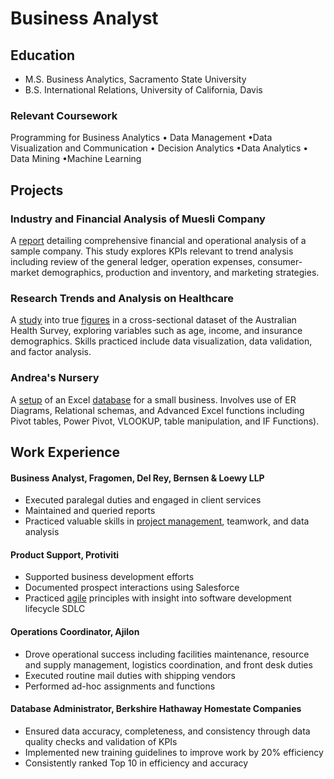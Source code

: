 # Business Analyst 


## Education
- M.S. Business Analytics, Sacramento State University  
- B.S. International Relations, University of California, Davis

### Relevant Coursework
Programming for Business Analytics • Data Management
•Data Visualization and Communication • Decision Analytics
•Data Analytics • Data Mining •Machine Learning

## Projects 

### Industry and Financial Analysis of Muesli Company 
A [report](https://docs.google.com/document/d/1Bf_Q8HLSI5ejIL8kfkc5UDnlx1Y1c1DD-uGO_NFLiR0/edit) detailing comprehensive financial and operational analysis of a sample company. This study explores KPIs relevant to trend analysis including review of the general ledger, operation expenses, consumer-market demographics, production and inventory, and marketing strategies.  


### Research Trends and Analysis on Healthcare  
A [study](https://docs.google.com/presentation/d/1dPbxlTxp6g1vLaNpuEEbJcxVbgaGg9kmRwBQroV87qk/edit#slide=id.p1) into true [figures](https://github.com/bpa412/bpa412.github.io/blob/main/DoctorVisits.csv) in a cross-sectional dataset of the Australian Health Survey, exploring variables such as age, income, and insurance demographics. Skills practiced include data visualization, data validation, and factor analysis. 

### Andrea's Nursery 
A [setup](https://docs.google.com/presentation/d/1O3dpIUbSWef_CgkOK5gD5a6_RPR8HWg90qo0ZSxBCxU/edit) of an Excel [database](https://github.com/bpa412/bpa412.github.io/blob/main/AndreasNursery.xlsx) for a small business. Involves use of ER Diagrams, Relational schemas, and Advanced Excel functions including Pivot tables, Power Pivot, VLOOKUP, table manipulation, and IF Functions). 

## Work Experience 
#### Business Analyst, Fragomen, Del Rey, Bernsen & Loewy LLP 
- Executed paralegal duties and engaged in client services
- Maintained and queried reports 
- Practiced valuable skills in [project management](https://github.com/bpa412/bpa412.github.io/blob/main/TPM.pdf), teamwork, and data analysis

#### Product Support, Protiviti  
- Supported business development efforts
- Documented prospect interactions using Salesforce
- Practiced [agile](https://github.com/bpa412/bpa412.github.io/blob/main/Professional%20Scrum%20Master%20I.pdf) principles with insight into software development lifecycle SDLC

#### Operations Coordinator, Ajilon
- Drove operational success including facilities maintenance, resource and supply management, logistics coordination, and front desk duties
- Executed routine mail duties with shipping vendors
- Performed ad-hoc assignments and functions

#### Database Administrator, Berkshire Hathaway Homestate Companies
- Ensured data accuracy, completeness, and consistency through data quality checks and validation of KPIs
- Implemented new training guidelines to improve work by 20% efficiency
- Consistently ranked Top 10 in efficiency and accuracy



